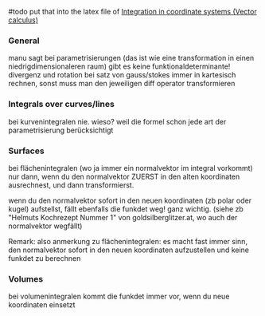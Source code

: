 

#todo put that into the latex file of [Integration in coordinate systems (Vector calculus)](Integration%20in%20coordinate%20systems%20(Vector%20calculus).md)


### General
manu sagt bei parametrisierungen (das ist wie eine transformation in einen niedrigdimensionaleren raum) gibt es keine funktionaldeterminante!
divergenz und rotation bei satz von gauss/stokes immer in kartesisch rechnen, sonst muss man  den jeweiligen diff operator transformieren


### Integrals over curves/lines
bei kurvenintegralen nie. wieso? weil die formel schon jede art der parametrisierung berücksichtigt


### Surfaces
bei flächenintegralen (wo ja immer ein normalvektor im integral vorkommt) nur dann, wenn du den normalvektor ZUERST in den alten koordinaten ausrechnest, und dann transformierst.

wenn du den normalvektor sofort in den neuen koordinaten (zb polar oder kugel) aufstellst, fällt ebenfalls die funkdet weg! ganz wichtig.
(siehe zb "Helmuts Kochrezept Nummer 1" von goldsilberglitzer.at, wo auch der normalvektor wegfällt)

Remark:
also anmerkung zu flächenintegralen: es macht fast immer sinn, den normalvektor sofort in den neuen koordinaten aufzustellen und keine funkdet zu berechnen


### Volumes
bei volumenintegralen kommt die funkdet immer vor, wenn du neue koordinaten einsetzt


